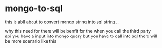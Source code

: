 # mongo-to-sql
this is abll about to convert mongo string into sql string ..


why this need for 
there will be benfit for the when you call the third party api you have a input into mongo query but you have to call into sql there will be more scenario like this

